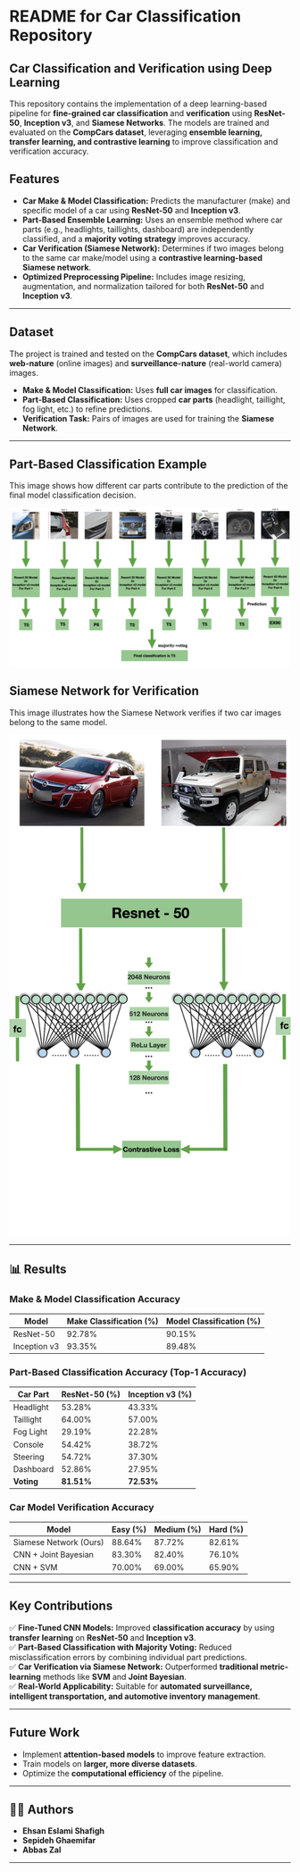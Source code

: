 # README for Car Classification Repository

## Car Classification and Verification using Deep Learning

This repository contains the implementation of a deep learning-based pipeline for **fine-grained car classification** and **verification** using **ResNet-50**, **Inception v3**, and **Siamese Networks**. The models are trained and evaluated on the **CompCars dataset**, leveraging **ensemble learning, transfer learning, and contrastive learning** to improve classification and verification accuracy. 

## Features

- **Car Make & Model Classification:** Predicts the manufacturer (make) and specific model of a car using **ResNet-50** and **Inception v3**.
- **Part-Based Ensemble Learning:** Uses an ensemble method where car parts (e.g., headlights, taillights, dashboard) are independently classified, and a **majority voting strategy** improves accuracy.
- **Car Verification (Siamese Network):** Determines if two images belong to the same car make/model using a **contrastive learning-based Siamese network**.
- **Optimized Preprocessing Pipeline:** Includes image resizing, augmentation, and normalization tailored for both **ResNet-50** and **Inception v3**.

---



##  Dataset

The project is trained and tested on the **CompCars dataset**, which includes **web-nature** (online images) and **surveillance-nature** (real-world camera) images.

- **Make & Model Classification:** Uses **full car images** for classification.
- **Part-Based Classification:** Uses cropped **car parts** (headlight, taillight, fog light, etc.) to refine predictions.
- **Verification Task:** Pairs of images are used for training the **Siamese Network**.

---

## Part-Based Classification Example
This image shows how different car parts contribute to the prediction of the final model classification decision.

![Part Classification](MODEL_ARCHITECTURES/Majority_Voting.jpeg)

## Siamese Network for Verification
This image illustrates how the Siamese Network verifies if two car images belong to the same model.

![Car Verification](MODEL_ARCHITECTURES/Contrastive_Learning.jpeg)


---

## 📊 Results

###  **Make & Model Classification Accuracy**
| Model        | Make Classification (%) | Model Classification (%) |
|-------------|------------------------|-------------------------|
| ResNet-50   | 92.78%                  | 90.15%                  |
| Inception v3| 93.35%                  | 89.48%                  |

###  **Part-Based Classification Accuracy (Top-1 Accuracy)**
| Car Part  | ResNet-50 (%) | Inception v3 (%) |
|-----------|--------------|------------------|
| Headlight | 53.28%       | 43.33%           |
| Taillight | 64.00%       | 57.00%           |
| Fog Light | 29.19%       | 22.28%           |
| Console   | 54.42%       | 38.72%           |
| Steering  | 54.72%       | 37.30%           |
| Dashboard | 52.86%       | 27.95%           |
| **Voting** | **81.51%**  | **72.53%**       |

###  **Car Model Verification Accuracy**
| Model               | Easy (%) | Medium (%) | Hard (%) |
|--------------------|---------|------------|---------|
| Siamese Network (Ours) | 88.64%  | 87.72%     | 82.61%  |
| CNN + Joint Bayesian  | 83.30%  | 82.40%     | 76.10%  |
| CNN + SVM            | 70.00%  | 69.00%     | 65.90%  |

---

##  Key Contributions

✅ **Fine-Tuned CNN Models:** Improved **classification accuracy** by using **transfer learning** on **ResNet-50** and **Inception v3**.  
✅ **Part-Based Classification with Majority Voting:** Reduced misclassification errors by combining individual part predictions.  
✅ **Car Verification via Siamese Network:** Outperformed **traditional metric-learning** methods like **SVM** and **Joint Bayesian**.  
✅ **Real-World Applicability:** Suitable for **automated surveillance, intelligent transportation, and automotive inventory management**.  

---

##  Future Work

- Implement **attention-based models** to improve feature extraction.
- Train models on **larger, more diverse datasets**.
- Optimize the **computational efficiency** of the pipeline.

---

## 👨‍💻 Authors

- **Ehsan Eslami Shafigh**
- **Sepideh Ghaemifar**
- **Abbas Zal**



---
